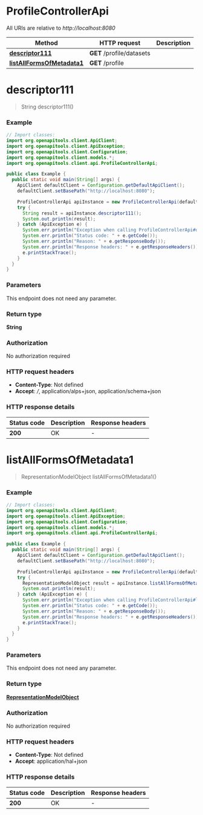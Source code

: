 # ProfileControllerApi

All URIs are relative to *http://localhost:8080*

Method | HTTP request | Description
------------- | ------------- | -------------
[**descriptor111**](ProfileControllerApi.md#descriptor111) | **GET** /profile/datasets | 
[**listAllFormsOfMetadata1**](ProfileControllerApi.md#listAllFormsOfMetadata1) | **GET** /profile | 


<a name="descriptor111"></a>
# **descriptor111**
> String descriptor111()



### Example
```java
// Import classes:
import org.openapitools.client.ApiClient;
import org.openapitools.client.ApiException;
import org.openapitools.client.Configuration;
import org.openapitools.client.models.*;
import org.openapitools.client.api.ProfileControllerApi;

public class Example {
  public static void main(String[] args) {
    ApiClient defaultClient = Configuration.getDefaultApiClient();
    defaultClient.setBasePath("http://localhost:8080");

    ProfileControllerApi apiInstance = new ProfileControllerApi(defaultClient);
    try {
      String result = apiInstance.descriptor111();
      System.out.println(result);
    } catch (ApiException e) {
      System.err.println("Exception when calling ProfileControllerApi#descriptor111");
      System.err.println("Status code: " + e.getCode());
      System.err.println("Reason: " + e.getResponseBody());
      System.err.println("Response headers: " + e.getResponseHeaders());
      e.printStackTrace();
    }
  }
}
```

### Parameters
This endpoint does not need any parameter.

### Return type

**String**

### Authorization

No authorization required

### HTTP request headers

 - **Content-Type**: Not defined
 - **Accept**: */*, application/alps+json, application/schema+json

### HTTP response details
| Status code | Description | Response headers |
|-------------|-------------|------------------|
**200** | OK |  -  |

<a name="listAllFormsOfMetadata1"></a>
# **listAllFormsOfMetadata1**
> RepresentationModelObject listAllFormsOfMetadata1()



### Example
```java
// Import classes:
import org.openapitools.client.ApiClient;
import org.openapitools.client.ApiException;
import org.openapitools.client.Configuration;
import org.openapitools.client.models.*;
import org.openapitools.client.api.ProfileControllerApi;

public class Example {
  public static void main(String[] args) {
    ApiClient defaultClient = Configuration.getDefaultApiClient();
    defaultClient.setBasePath("http://localhost:8080");

    ProfileControllerApi apiInstance = new ProfileControllerApi(defaultClient);
    try {
      RepresentationModelObject result = apiInstance.listAllFormsOfMetadata1();
      System.out.println(result);
    } catch (ApiException e) {
      System.err.println("Exception when calling ProfileControllerApi#listAllFormsOfMetadata1");
      System.err.println("Status code: " + e.getCode());
      System.err.println("Reason: " + e.getResponseBody());
      System.err.println("Response headers: " + e.getResponseHeaders());
      e.printStackTrace();
    }
  }
}
```

### Parameters
This endpoint does not need any parameter.

### Return type

[**RepresentationModelObject**](RepresentationModelObject.md)

### Authorization

No authorization required

### HTTP request headers

 - **Content-Type**: Not defined
 - **Accept**: application/hal+json

### HTTP response details
| Status code | Description | Response headers |
|-------------|-------------|------------------|
**200** | OK |  -  |


